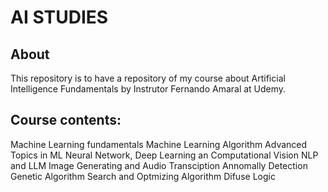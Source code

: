 # AI STUDIES

## About

This repository is to have a repository of my course about Artificial Intelligence Fundamentals by Instrutor Fernando Amaral at Udemy.

## Course contents:
Machine Learning fundamentals
Machine Learning Algorithm
Advanced Topics in ML
Neural Network, Deep Learning an Computational Vision
NLP and LLM
Image Generating and Audio Transciption
Annomally Detection
Genetic Algorithm
Search and Optmizing Algorithm
Difuse Logic